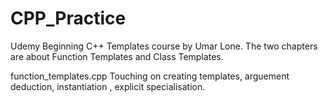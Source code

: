 # CPP_Practice


Udemy Beginning C++ Templates course by Umar Lone. 
The two chapters are about Function Templates and Class Templates. 

function_templates.cpp 
Touching on creating templates, arguement deduction, instantiation , explicit specialisation. 
